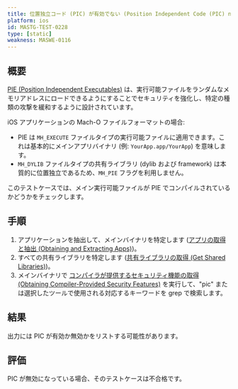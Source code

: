 ```yaml
---
title: 位置独立コード (PIC) が有効でない (Position Independent Code (PIC) not Enabled)
platform: ios
id: MASTG-TEST-0228
type: [static]
weakness: MASWE-0116
---
```


## 概要

[PIE (Position Independent Executables)](../../../Document/0x04h-Testing-Code-Quality.md/#position-independent-code) は、実行可能ファイルをランダムなメモリアドレスにロードできるようにすることでセキュリティを強化し、特定の種類の攻撃を緩和するように設計されています。

iOS アプリケーションの Mach-O ファイルフォーマットの場合:

- PIE は `MH_EXECUTE` ファイルタイプの実行可能ファイルに適用できます。これは基本的にメインアプリバイナリ (例: `YourApp.app/YourApp`) を意味します。
- `MH_DYLIB` ファイルタイプの共有ライブラリ (dylib および framework) は本質的に位置独立であるため、`MH_PIE` フラグを利用しません。

このテストケースでは、メイン実行可能ファイルが PIE でコンパイルされているかどうかをチェックします。

## 手順

1. アプリケーションを抽出して、メインバイナリを特定します ([アプリの取得と抽出 (Obtaining and Extracting Apps)](../../../techniques/ios/MASTG-TECH-0054.md))。
2. すべての共有ライブラリを特定します ([共有ライブラリの取得 (Get Shared Libraries)](../../../techniques/ios/MASTG-TECH-0082.md))。
3. メインバイナリで [コンパイラが提供するセキュリティ機能の取得 (Obtaining Compiler-Provided Security Features)](../../../techniques/ios/MASTG-TECH-0118.md) を実行して、"pic" または選択したツールで使用される対応するキーワードを grep で検索します。

## 結果

出力には PIC が有効か無効かをリストする可能性があります。

## 評価

PIC が無効になっている場合、そのテストケースは不合格です。
